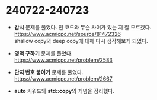 # 240722-240723

- **감시** 문제를 풀었다. 전 코드와 무슨 차이가 있는 지 잘 모르겠다.  
https://www.acmicpc.net/source/81472326  
  shallow copy와 deep copy에 대해 다시 생각해보게 되었다.  

- **영역 구하기** 문제를 풀었다.  
https://www.acmicpc.net/problem/2583  

- **단지 번호 붙이기** 문제를 풀었다.  
https://www.acmicpc.net/problem/2667  

- **auto** 키워드와 **std::copy**의 개념을 정리했다.  